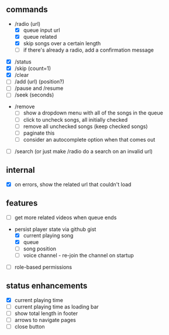 ## commands

- /radio (url)
  - [x] queue input url
  - [x] queue related
  - [x] skip songs over a certain length
  - [ ] if there's already a radio, add a confirmation message
- [x] /status
- [x] /skip (count=1)
- [x] /clear
- [ ] /add (url) (position?)
- [ ] /pause and /resume
- [ ] /seek (seconds)
- /remove
  - [ ] show a dropdown menu with all of the songs in the queue
  - [ ] click to uncheck songs, all initially checked
  - [ ] remove all unchecked songs (keep checked songs)
  - [ ] paginate this
  - [ ] consider an autocomplete option when that comes out
- [ ] /search (or just make /radio do a search on an invalid url)

## internal

- [x] on errors, show the related url that couldn't load

## features

- [ ] get more related videos when queue ends
- persist player state via github gist
  - [x] current playing song
  - [x] queue
  - [ ] song position
  - [ ] voice channel - re-join the channel on startup
- [ ] role-based permissions

## status enhancements

- [x] current playing time
- [ ] current playing time as loading bar
- [ ] show total length in footer
- [ ] arrows to navigate pages
- [ ] close button
